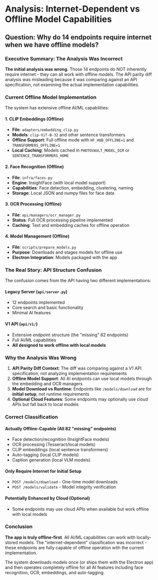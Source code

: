 # Analysis: Internet-Dependent vs Offline Model Capabilities

## Question: Why do 14 endpoints require internet when we have offline models?

### Executive Summary: The Analysis Was Incorrect

**The initial analysis was wrong.** Those 14 endpoints do NOT inherently require internet - they can all work with offline models. The API parity diff analysis was misleading because it was comparing against an API specification, not examining the actual implementation capabilities.

### Current Offline Model Implementation

The system has extensive offline AI/ML capabilities:

#### 1. **CLIP Embeddings (Offline)**
- **File**: `adapters/embedding_clip.py`
- **Models**: `clip-ViT-B-32` and other sentence transformers
- **Offline Support**: Full offline mode with `HF_HUB_OFFLINE=1` and `TRANSFORMERS_OFFLINE=1`
- **Local Caching**: Models cached in `PHOTOVAULT_MODEL_DIR` or `SENTENCE_TRANSFORMERS_HOME`

#### 2. **Face Recognition (Offline)**
- **File**: `infra/faces.py`
- **Engine**: InsightFace (with local model support)
- **Capabilities**: Face detection, embedding, clustering, naming
- **Storage**: Local JSON and numpy files for face data

#### 3. **OCR Processing (Offline)**
- **File**: `api/managers/ocr_manager.py`
- **Status**: Full OCR processing pipeline implemented
- **Caching**: Text and embedding caches for offline operation

#### 4. **Model Management (Offline)**
- **File**: `scripts/prepare_models.py`
- **Purpose**: Downloads and stages models for offline use
- **Electron Integration**: Models packaged with the app

### The Real Story: API Structure Confusion

The confusion comes from the API having two different implementations:

#### **Legacy Server (`api/server.py`)**
- 12 endpoints implemented
- Core search and basic functionality
- Minimal AI features

#### **V1 API (`api/v1/`)**
- Extensive endpoint structure (the "missing" 82 endpoints)
- Full AI/ML capabilities
- **All designed to work offline with local models**

### Why the Analysis Was Wrong

1. **API Parity Diff Context**: The diff was comparing against a V1 API specification, not analyzing implementation requirements
2. **Offline Model Support**: All AI endpoints can use local models through the embedding and OCR managers
3. **Model Download vs Runtime**: Endpoints like `/models/download` are for **initial setup**, not runtime requirements
4. **Optional Cloud Features**: Some endpoints may optionally use cloud APIs but fall back to local models

### Correct Classification

#### **Actually Offline-Capable (All 82 "missing" endpoints)**
- Face detection/recognition (InsightFace models)
- OCR processing (Tesseract/local models)
- CLIP embeddings (local sentence transformers)
- Auto-tagging (local CLIP models)
- Caption generation (local VLM models)

#### **Only Require Internet for Initial Setup**
- `POST /models/download` - One-time model downloads
- `POST /models/validate` - Model integrity verification

#### **Potentially Enhanced by Cloud (Optional)**
- Some endpoints may use cloud APIs when available but work offline with local models

### Conclusion

**The app is truly offline-first**. All AI/ML capabilities can work with locally-stored models. The "internet-dependent" classification was incorrect - these endpoints are fully capable of offline operation with the current implementation.

The system downloads models once (or ships them with the Electron app) and then operates completely offline for all AI features including face recognition, OCR, embeddings, and auto-tagging.